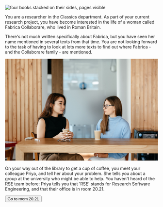 ![four books stacked on their sides, pages visible](assets/books.jpg)

You are a researcher in the Classics department. 
As part of your current research project, you have become interested in the life of a woman called Fabrica Collaborare, who lived in Roman Britain.

There's not much written specifically about Fabrica, but you have seen her name mentioned in several texts from that time.
You are not looking forward to the task of having to look at lots more texts to find out where Fabrica - and the Collaborare family - are mentioned.

![two women sitting at a table drinking coffee](assets/coffee.jpg)

On your way out of the library to get a cup of coffee, you meet your colleague Priya, and tell her about your problem.
She tells you about a group at the university who might be able to help.
You haven't heard of the RSE team before: Priya tells you that 'RSE' stands for Research Software Engineering, and that their office is in room 20.21.

<a href="office.html"><button>Go to room 20.21</button></a>

